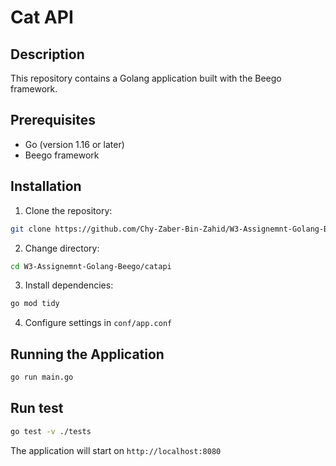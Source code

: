 # Cat API
## Description
This repository contains a Golang application built with the Beego framework.

## Prerequisites
- Go (version 1.16 or later)
- Beego framework

## Installation
1. Clone the repository:
```bash
git clone https://github.com/Chy-Zaber-Bin-Zahid/W3-Assignemnt-Golang-Beego.git
```

2. Change directory:
```bash
cd W3-Assignemnt-Golang-Beego/catapi
```

3. Install dependencies:
```bash
go mod tidy
```

4. Configure settings in `conf/app.conf`

## Running the Application
```bash
go run main.go
```

## Run test
```bash
go test -v ./tests
```

The application will start on `http://localhost:8080`
